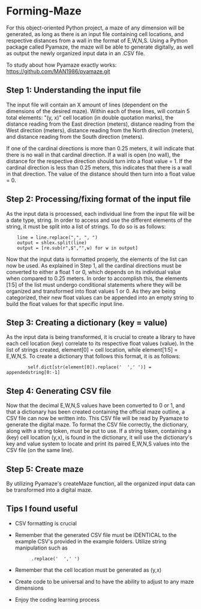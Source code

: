 # Forming-Maze

For this object-oriented Python project, a maze of any dimension will be generated, as long as there is an input file containing cell locations, and respective distances from a wall in the format of E,W,N,S. Using a Python package called Pyamaze, the maze will be able to generate digitally, as well as output the newly organized input data in an .CSV file.

To study about how Pyamaze exactly works: https://github.com/MAN1986/pyamaze.git

## Step 1: Understanding the input file

The input file will contain an X amount of lines (dependent on the dimensions of the desired maze). Within each of these lines, will contain 5 total elements: "(y, x)" cell location (in double quotation marks), the distance reading from the East direction (meters), distance reading from the West direction (meters), distance reading from the North direction (meters), and distance reading from the South direction (meters). 

  If one of the cardinal directions is more than 0.25 meters, it will indicate that there is no wall in that cardinal direction. If a wall is open (no wall), the distance for the respective direction should turn into a float value = 1. If the cardinal direction is less than 0.25 meters, this indicates that there is a wall in that direction. The value of the distance should then turn into a float value = 0.

## Step 2: Processing/fixing format of the input file 
As the input data is processed, each individual line from the input file will be a date type, string. In order to access and use the different elements of the string, it must be split into a list of strings. To do so is as follows:

        line = line.replace(",", ", ")
        output = shlex.split(line)
        output = [re.sub(r",$","",w) for w in output]
        
Now that the input data is formatted properly, the elements of the list can now be used. As explained in Step 1, all the cardinal directions must be converted to either a float 1 or 0, which depends on its individual value when compared to 0.25 meters. In order to accomplish this, the elements [1:5] of the list must undergo conditional statements where they will be organized and transformed into float values 1 or 0. As they are being categorized, their new float values can be appended into an empty string to build the float values for that specific input line. 

## Step 3: Creating a dictionary (key = value)
As the input data is being transformed, it is crucial to create a library to have each cell location (key) correlate to its respective float values (value). In the list of strings created, element[0] = cell location, while element[1:5] = E,W,N,S. To create a dictionary that follows this format, it is as follows:

            self.dict[str(element[0]).replace('  ',' ')] = appendedstring[0:-1]
            
## Step 4: Generating CSV file
Now that the decimal E,W,N,S values have been converted to 0 or 1, and that a dictionary has been created containing the official maze outline, a CSV file can now be written into. This CSV file will be read by Pyamaze to generate the digital maze. To format the CSV file correctly, the dictionary, along with a string token, must be put to use. If a string token, containing a (key) cell location (y,x), is found in the dictionary, it will use the dictionary's key and value system to locate and print its paired E,W,N,S values into the CSV file (on the same line). 

## Step 5: Create maze
By utilizing Pyamaze's createMaze function, all the organized input data can be transformed into a digital maze.

## Tips I found useful 
* CSV formatting is crucial 
* Remember that the generated CSV file must be IDENTICAL to the example CSV's provided in the example folders. Utilize string manipulation such as

            .replace('  ',' ')

* Remember that the cell location must be generated as (y,x)
* Create code to be universal and to have the ability to adjust to any maze dimensions
* Enjoy the coding learning process
